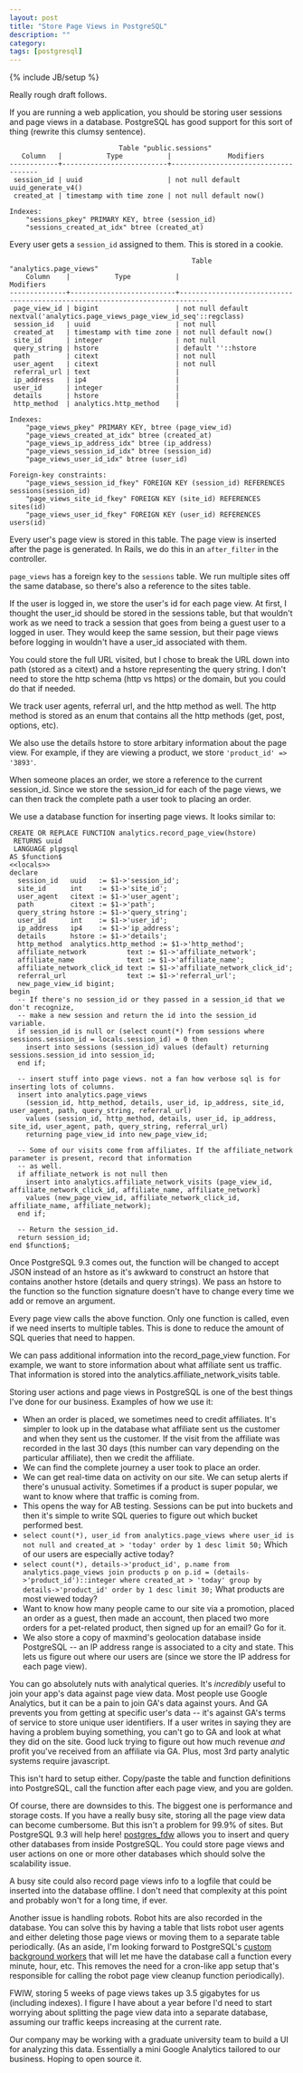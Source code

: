 ```yaml
---
layout: post
title: "Store Page Views in PostgreSQL"
description: ""
category:
tags: [postgresql]
---
```

{% include JB/setup %}

Really rough draft follows.

If you are running a web application, you should be storing user sessions and page views in a database. PostgreSQL
has good support for this sort of thing (rewrite this clumsy sentence).

                               Table "public.sessions"
       Column   |           Type           |              Modifiers
    ------------+--------------------------+-------------------------------------
     session_id | uuid                     | not null default uuid_generate_v4()
     created_at | timestamp with time zone | not null default now()

    Indexes:
        "sessions_pkey" PRIMARY KEY, btree (session_id)
        "sessions_created_at_idx" btree (created_at)

Every user gets a `session_id` assigned to them. This is stored in a cookie. 

                                                 Table "analytics.page_views"
        Column    |           Type           |                                  Modifiers
    --------------+--------------------------+-----------------------------------------------------------------------------
     page_view_id | bigint                   | not null default nextval('analytics.page_views_page_view_id_seq'::regclass)
     session_id   | uuid                     | not null
     created_at   | timestamp with time zone | not null default now()
     site_id      | integer                  | not null
     query_string | hstore                   | default ''::hstore
     path         | citext                   | not null
     user_agent   | citext                   | not null
     referral_url | text                     |
     ip_address   | ip4                      |
     user_id      | integer                  |
     details      | hstore                   |
     http_method  | analytics.http_method    |

    Indexes:
        "page_views_pkey" PRIMARY KEY, btree (page_view_id)
        "page_views_created_at_idx" btree (created_at)
        "page_views_ip_address_idx" btree (ip_address)
        "page_views_session_id_idx" btree (session_id)
        "page_views_user_id_idx" btree (user_id)

    Foreign-key constraints:
        "page_views_session_id_fkey" FOREIGN KEY (session_id) REFERENCES sessions(session_id)
        "page_views_site_id_fkey" FOREIGN KEY (site_id) REFERENCES sites(id)
        "page_views_user_id_fkey" FOREIGN KEY (user_id) REFERENCES users(id)


Every user's page view is stored in this table. The page view is inserted after the page is generated.
In Rails, we do this in an `after_filter` in the controller. 

`page_views` has a foreign key to the `sessions` table.
We run multiple sites off the same database, so there's also a reference to the sites table.

If the user is logged in, we store the user's id for each page view.
At first, I thought the user_id should be stored in the sessions table, but that wouldn't work 
as we need to track a session that goes from being a guest user to a logged in user. They would keep
the same session, but their page views before logging in wouldn't have a user_id associated with them.

You could store the full URL visited, but I chose to break the URL down into path (stored as a citext)
and a hstore representing the query string. I don't need to store the http schema (http vs https) or the 
domain, but you could do that if needed.

We track user agents, referral url, and the http method as well. The http method is stored
as an enum that contains all the http methods (get, post, options, etc). 

We also use the details hstore to store arbitary information about the page view. For example, 
if they are viewing a product, we store `'product_id' => '3893'`. 

When someone places an order, we store a reference to the current session_id.
Since we store the session_id for each of the page views, we can then track the complete path
a user took to placing an order.

We use a database function for inserting page views. It looks similar to:

    CREATE OR REPLACE FUNCTION analytics.record_page_view(hstore)
     RETURNS uuid
     LANGUAGE plpgsql
    AS $function$
    <<locals>>
    declare
      session_id   uuid   := $1->'session_id';
      site_id      int    := $1->'site_id';
      user_agent   citext := $1->'user_agent';
      path         citext := $1->'path';
      query_string hstore := $1->'query_string';
      user_id      int    := $1->'user_id';
      ip_address   ip4    := $1->'ip_address';
      details      hstore := $1->'details';
      http_method  analytics.http_method := $1->'http_method';
      affiliate_network          text := $1->'affiliate_network';
      affiliate_name             text := $1->'affiliate_name';
      affiliate_network_click_id text := $1->'affiliate_network_click_id';
      referral_url               text := $1->'referral_url';
      new_page_view_id bigint;
    begin
      -- If there's no session_id or they passed in a session_id that we don't recognize, 
      -- make a new session and return the id into the session_id variable.
      if session_id is null or (select count(*) from sessions where sessions.session_id = locals.session_id) = 0 then
        insert into sessions (session_id) values (default) returning sessions.session_id into session_id;
      end if;

      -- insert stuff into page views. not a fan how verbose sql is for inserting lots of columns.
      insert into analytics.page_views
        (session_id, http_method, details, user_id, ip_address, site_id, user_agent, path, query_string, referral_url)
        values (session_id, http_method, details, user_id, ip_address, site_id, user_agent, path, query_string, referral_url)
        returning page_view_id into new_page_view_id;

      -- Some of our visits come from affiliates. If the affiliate_network parameter is present, record that information
      -- as well. 
      if affiliate_network is not null then
        insert into analytics.affiliate_network_visits (page_view_id, affiliate_network_click_id, affiliate_name, affiliate_network)
        values (new_page_view_id, affiliate_network_click_id, affiliate_name, affiliate_network);
      end if;

      -- Return the session_id.
      return session_id;
    end $function$;


Once PostgreSQL 9.3 comes out, the function will be changed to accept JSON instead of an hstore as it's
awkward to construct an hstore that contains another hstore (details and query strings).
We pass an hstore to the function so the function signature doesn't have to change every time we 
add or remove an argument.

Every page view calls the above function. Only one function is called, even if we need inserts to multiple tables.
This is done to reduce the amount of SQL queries that need to happen.

We can pass additional information into the record_page_view function. For example, we want to store
information about what affiliate sent us traffic. 
That information is stored into the analytics.affiliate_network_visits table.

Storing user actions and page views in PostgreSQL is one of the best things I've done for our business.
Examples of how we use it:

* When an order is placed, we sometimes need to credit affiliates. It's simpler to look up in the database
what affiliate sent us the customer and when they sent us the customer. If the visit from the affiliate
was recorded in the last 30 days (this number can vary depending on the particular affiliate), then we 
credit the affiliate. 
* We can find the complete journey a user took to place an order.
* We can get real-time data on activity on our site. We can setup alerts if there's unusual activity.
Sometimes if a product is super popular, we want to know where that traffic is coming from.
* This opens the way for AB testing. Sessions can be put into buckets and then it's simple to 
write SQL queries to figure out which bucket performed best.
* `select count(*), user_id from analytics.page_views where user_id is not null and created_at > 'today' order by 1 desc limit 50;`
Which of our users are especially active today?
* `select count(*), details->'product_id', p.name from analytics.page_views join products p on p.id = (details->'product_id')::integer where created_at > 'today' group by details->'product_id' order by 1 desc limit 30;`
What products are most viewed today?
* Want to know how many people came to our site via a promotion, placed an order as a guest, then made an account, 
then placed two more orders for a pet-related product, then signed up for an email? Go for it.
* We also store a copy of maxmind's geolocation database inside PostgreSQL -- an IP address range
is associated to a city and state. This lets us figure out where our users are (since we store the IP address
for each page view). 

You can go absolutely nuts with analytical queries. It's *incredibly* useful to join your app's data
against page view data. Most people use Google Analytics, but it can be a pain to join GA's data
against yours. And GA prevents you from getting at specific user's data -- it's against GA's terms 
of service to store unique user identifiers. If a user writes in saying they are having a problem buying
something, you can't go to GA and look at what they did on the site. Good luck trying to figure out
how much revenue *and* profit you've received from an affiliate via GA. Plus, most 3rd party analytic
systems require javascript.

This isn't hard to setup either. Copy/paste the table and function definitions into PostgreSQL, call
the function after each page view, and you are golden. 

Of course, there are downsides to this. The biggest one is performance and storage costs. If you have a
really busy site, storing all the page view data can become cumbersome. But this isn't a problem for 99.9%
of sites.  But PostgreSQL 9.3 will help here! [postgres_fdw](http://www.postgresql.org/docs/9.3/static/postgres-fdw.html)
allows you to insert and query other databases from inside PostgreSQL. You could store page views and user
actions on one or more other databases which should solve the scalability issue.

A busy site could also record page views info to a logfile that could be inserted into the database offline.
I don't need that complexity at this point and probably won't for a long time, if ever. 

Another issue is handling robots. Robot hits are also recorded in the database. You can solve 
this by having a table that lists robot user agents and either deleting those page views or 
moving them to a separate table periodically. 
(As an aside, I'm looking forward to PostgreSQL's 
[custom background workers](http://www.postgresql.org/docs/9.3/static/bgworker.html)
that will let me have the database call a function every minute, hour, etc. This removes the 
need for a cron-like app setup that's responsible for calling the robot page view cleanup function
periodically).

FWIW, storing 5 weeks of page views takes up 3.5 gigabytes for us (including indexes). I figure I have
about a year before I'd need to start worrying about splitting the page view data into a separate database, 
assuming our traffic keeps increasing at the current rate.

Our company may be working with a graduate university team to build a UI for analyzing this data. 
Essentially a mini Google Analytics tailored to our business. Hoping to open source it.
